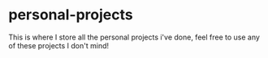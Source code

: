 # personal-projects
This is where I store all the personal projects i've done, feel free to use any of these projects I don't mind!
